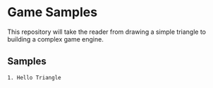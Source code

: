 # Game Samples

This repository will take the reader from drawing a simple triangle to building a complex game engine.


## Samples

	1. Hello Triangle